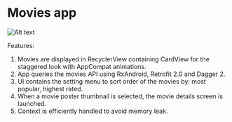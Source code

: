# Movies app

![Alt text](https://cloud.githubusercontent.com/assets/8352119/12086042/35b5f172-b294-11e5-8864-02e76308038b.png)

Features: 
1) Movies are displayed in RecyclerView containing CardView for the staggered look with AppCompat animations.
2) App queries the movies API using RxAndroid, Retrofit 2.0 and Dagger 2.
3) UI contains the setting menu to sort order of the movies by: most popular, highest rated.
4) When a movie poster thumbnail is selected, the movie details screen is launched.
4) Context is efficiently handled to avoid memory leak.
